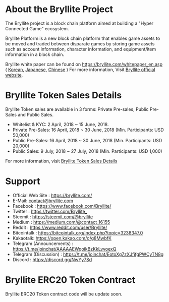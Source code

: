 # About the Bryllite Project
The Bryllite project is a block chain platform aimed at building a "Hyper Connected Game" ecosystem.

Bryllite Platform is a new block chain platform that enables game assets to be moved and traded between disparate games by storing game assets such as account information, character information, and equipment/item information in a block chain.

Bryllite white paper can be found on <https://bryllite.com/whitepaper_en.asp> ( [Korean](https://bryllite.com/whitepaper_ko.asp), [Japanese](https://bryllite.com/whitepaper_ja.asp), [Chinese](https://bryllite.com/whitepaper_zh.asp) )
For more information, Visit [Bryllite official website](https://bryllite.com/).

# Bryllite Token Sales Details
Bryllite Token sales are available in 3 forms: Private Pre-sales, Public Pre-Sales and Public Sales.

* Whitelist & KYC: 2 April, 2018 ~ 15 June, 2018.
* Private Pre-Sales: 16 April, 2018 ~ 30 June, 2018 (Min. Participants: USD 50,000)
* Public Pre-Sales: 16 April, 2018 ~ 30 June, 2018 (Min. Participants: USD 20,000)
* Public Sales: 9 July, 2018 ~ 27 July, 2018 (Min. Participants: USD 1,000)

For more information, visit [Bryllite Token Sales Details](https://bryllite.com/en/tokenSale.asp)

# Support

* Official Web Site : <https://bryllite.com/>
* E-Mail: <contact@bryllite.com>
* Facebook : <https://www.facebook.com/Bryllite/>
* Twitter : <https://twitter.com/Bryllite_>
* Steemit : <https://steemit.com/@bryllite>
* Medium : <https://medium.com/@contact_16155>
* Reddit : <https://www.reddit.com/user/Bryllite/>
* Bitcointalk : <https://bitcointalk.org/index.php?topic=3238347.0>
* Kakaotalk: <https://open.kakao.com/o/g8MwbfK>
* Telegram (Announcements) : <https://t.me/joinchat/AAAAAEWqoikBzKkLvvoexQ>
* Telegram (Discussion) : <https://t.me/joinchat/EotoXg7zXJfjfgPWCyTN8g>
* Discord : <https://discord.gg/NwYy7Sd>

# Bryllite ERC20 Token Contract

Bryllite ERC20 Token contract code will be update soon.
